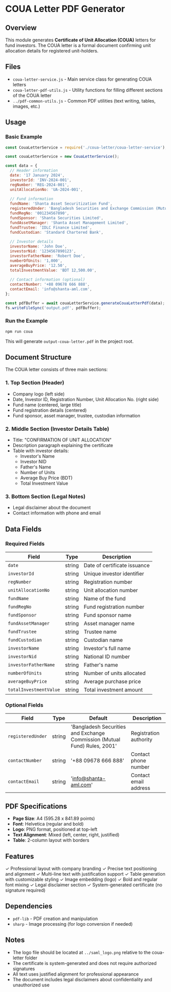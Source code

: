 # COUA Letter PDF Generator

## Overview

This module generates **Certificate of Unit Allocation (COUA)** letters for fund investors. The COUA letter is a formal document confirming unit allocation details for registered unit-holders.

## Files

- `coua-letter-service.js` - Main service class for generating COUA letters
- `coua-letter-pdf-utils.js` - Utility functions for filling different sections of the COUA letter
- `../pdf-common-utils.js` - Common PDF utilities (text writing, tables, images, etc.)

## Usage

### Basic Example

```javascript
const CouaLetterService = require('./coua-letter/coua-letter-service');

const couaLetterService = new CouaLetterService();

const data = {
  // Header information
  date: '17 January 2024',
  investorId: 'INV-2024-001',
  regNumber: 'REG-2024-001',
  unitAllocationNo: 'UA-2024-001',
  
  // Fund information
  fundName: 'Shanta Asset Securitization Fund',
  registeredUnder: 'Bangladesh Securities and Exchange Commission (Mutual Fund) Rules, 2001',
  fundRegNo: '001234567890',
  fundSponsor: 'Shanta Securities Limited',
  fundAssetManager: 'Shanta Asset Management Limited',
  fundTrustee: 'IDLC Finance Limited',
  fundCustodian: 'Standard Chartered Bank',
  
  // Investor details
  investorName: 'John Doe',
  investorNid: '1234567890123',
  investorFatherName: 'Robert Doe',
  numberOfUnits: '1,000',
  averageBuyPrice: '12.50',
  totalInvestmentValue: 'BDT 12,500.00',
  
  // Contact information (optional)
  contactNumber: '+88 09678 666 888',
  contactEmail: 'info@shanta-aml.com',
};

const pdfBuffer = await couaLetterService.generateCouaLetterPdf(data);
fs.writeFileSync('output.pdf', pdfBuffer);
```

### Run the Example

```bash
npm run coua
```

This will generate `output-coua-letter.pdf` in the project root.

## Document Structure

The COUA letter consists of three main sections:

### 1. Top Section (Header)
- Company logo (left side)
- Date, Investor ID, Registration Number, Unit Allocation No. (right side)
- Fund name (centered, large title)
- Fund registration details (centered)
- Fund sponsor, asset manager, trustee, custodian information

### 2. Middle Section (Investor Details Table)
- Title: "CONFIRMATION OF UNIT ALLOCATION"
- Description paragraph explaining the certificate
- Table with investor details:
  - Investor's Name
  - Investor NID
  - Father's Name
  - Number of Units
  - Average Buy Price (BDT)
  - Total Investment Value

### 3. Bottom Section (Legal Notes)
- Legal disclaimer about the document
- Contact information with phone and email

## Data Fields

### Required Fields

| Field | Type | Description |
|-------|------|-------------|
| `date` | string | Date of certificate issuance |
| `investorId` | string | Unique investor identifier |
| `regNumber` | string | Registration number |
| `unitAllocationNo` | string | Unit allocation number |
| `fundName` | string | Name of the fund |
| `fundRegNo` | string | Fund registration number |
| `fundSponsor` | string | Fund sponsor name |
| `fundAssetManager` | string | Asset manager name |
| `fundTrustee` | string | Trustee name |
| `fundCustodian` | string | Custodian name |
| `investorName` | string | Investor's full name |
| `investorNid` | string | National ID number |
| `investorFatherName` | string | Father's name |
| `numberOfUnits` | string | Number of units allocated |
| `averageBuyPrice` | string | Average purchase price |
| `totalInvestmentValue` | string | Total investment amount |

### Optional Fields

| Field | Type | Default | Description |
|-------|------|---------|-------------|
| `registeredUnder` | string | 'Bangladesh Securities and Exchange Commission (Mutual Fund) Rules, 2001' | Registration authority |
| `contactNumber` | string | '+88 09678 666 888' | Contact phone number |
| `contactEmail` | string | 'info@shanta-aml.com' | Contact email address |

## PDF Specifications

- **Page Size**: A4 (595.28 x 841.89 points)
- **Font**: Helvetica (regular and bold)
- **Logo**: PNG format, positioned at top-left
- **Text Alignment**: Mixed (left, center, right, justified)
- **Table**: 2-column layout with borders

## Features

✓ Professional layout with company branding
✓ Precise text positioning and alignment
✓ Multi-line text with justification support
✓ Table generation with customizable styling
✓ Image embedding (logo)
✓ Bold and regular font mixing
✓ Legal disclaimer section
✓ System-generated certificate (no signature required)

## Dependencies

- `pdf-lib` - PDF creation and manipulation
- `sharp` - Image processing (for logo conversion if needed)

## Notes

- The logo file should be located at `../saml_logo.png` relative to the coua-letter folder
- The certificate is system-generated and does not require authorized signatures
- All text uses justified alignment for professional appearance
- The document includes legal disclaimers about confidentiality and unauthorized use
